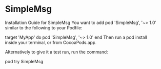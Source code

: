 # SimpleMsg

Installation Guide for SimpleMsg
You want to add pod 'SimpleMsg', '~> 1.0' similar to the following to your Podfile:

target 'MyApp' do
  pod 'SimpleMsg', '~> 1.0'
end
Then run a pod install inside your terminal, or from CocoaPods.app.

Alternatively to give it a test run, run the command:

pod try SimpleMsg
